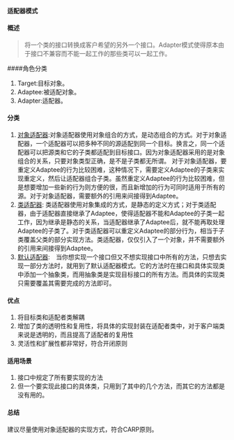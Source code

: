 #### 适配器模式

#### 概述
> 将一个类的接口转换成客户希望的另外一个接口。Adapter模式使得原本由于接口不兼容而不能一起工作的那些类可以一起工作。

####角色分类
1. Target:目标对象。
2. Adaptee:被适配对象。
3. Adapter:适配器。

#### 分类
1. [对象适配器](../src/adapter/object/ObjectAdapter.java):对象适配器使用对象组合的方式，是动态组合的方式。对于对象适配器，一个适配器可以把多种不同的源适配到同一个目标。换言之，同一个适配器可以把源类和它的子类都适配到目标接口。因为对象适配器采用的是对象组合的关系，只要对象类型正确，是不是子类都无所谓。
                                                     对于对象适配器，要重定义Adaptee的行为比较困难，这种情况下，需要定义Adaptee的子类来实现重定义，然后让适配器组合子类。虽然重定义Adaptee的行为比较困难，但是想要增加一些新的行为则方便的很，而且新增加的行为可同时适用于所有的源。对于对象适配器，需要额外的引用来间接得到Adaptee。
2. [类适配器](../src/adapter/clazz/Adapter.java):
类适配器使用对象集成的方式，是静态的定义方式；对于类适配器，由于适配器直接继承了Adaptee，使得适配器不能和Adaptee的子类一起工作，因为继承是静态的关系，当适配器继承了Adaptee后，就不能再取处理Adaptee的子类了。对于类适配器可以重定义Adaptee的部分行为，相当于子类覆盖父类的部分实现方法。类适配器，仅仅引入了一个对象，并不需要额外的引用来间接得到Adaptee。
3. [默认适配器](../src/adapter/dft/LiveTarget.java): 当你想实现一个接口但又不想实现接口中所有的方法，只想去实现一部分方法时，就用到了默认适配器模式。它的方法时在接口和具体实现类中添加一个抽象类，而用抽象类是实现目标接口的所有方法。而具体的实现类只需要覆盖其需要完成的方法即可。

#### 优点
1. 将目标类和适配者类解耦
2. 增加了类的透明性和复用性，将具体的实现封装在适配者类中，对于客户端类来说是透明的，而且提高了适配者的复用性
3. 灵活性和扩展性都非常好，符合开闭原则

#### 适用场景
1. 接口中规定了所有要实现的方法
2. 但一个要实现此接口的具体类，只用到了其中的几个方法，而其它的方法都是没有用的。

#### 总结
建议尽量使用对象适配器的实现方式，符合CARP原则。